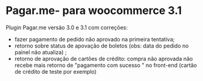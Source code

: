 # Pagar.me- para woocommerce 3.1
Plugin Pagar.me versão 3.0 e 3.1 com correções:
- fazer pagamento de pedido não aprovado na primeira tentativa;
- retorno sobre status de apovação de boletos (obs: data do pedido no painel não atualiza) ;
- retorno de aprovação de cartões de crédito: compra não aprovada não recebe mais retorno de "pagamento com sucesso " no front-end (cartão de crédito de teste por exemplo) 
